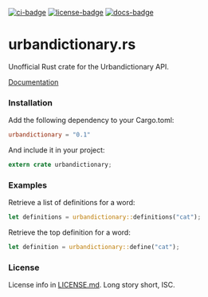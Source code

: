 [![ci-badge][]][ci] [![license-badge][]][license] [![docs-badge][]][docs]

# urbandictionary.rs

Unofficial Rust crate for the Urbandictionary API.

[Documentation][docs]

### Installation

Add the following dependency to your Cargo.toml:

```toml
urbandictionary = "0.1"
```

And include it in your project:

```rust
extern crate urbandictionary;
```

### Examples

Retrieve a list of definitions for a word:

```rust
let definitions = urbandictionary::definitions("cat");
```

Retrieve the top definition for a word:

```rust
let definition = urbandictionary::define("cat");
```

### License

License info in [LICENSE.md]. Long story short, ISC.

[ci]: https://travis-ci.org/zeyla/urbandictionary.rs
[ci-badge]: https://travis-ci.org/zeyla/urbandictionary.svg?branch=master
[docs]: https://docs.austinhellyer.me/urbandictionary
[docs-badge]: https://img.shields.io/badge/docs-online-2020ff.svg
[LICENSE.md]: https://github.com/zeyla/urbandictionary.rs/blob/master/LICENSE.md
[license]: https://opensource.org/licenses/ISC
[license-badge]: https://img.shields.io/badge/license-ISC-blue.svg?style=flat-square
